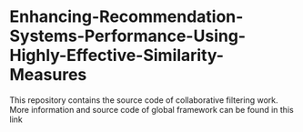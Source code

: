 # Enhancing-Recommendation-Systems-Performance-Using-Highly-Effective-Similarity-Measures
This repository contains the source code of collaborative filtering work.
More information and source code of global framework can be found in this link
